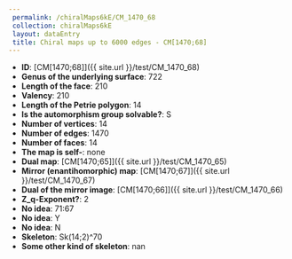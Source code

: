 ```yaml
--- 
 permalink: /chiralMaps6kE/CM_1470_68 
 collection: chiralMaps6kE
 layout: dataEntry
 title: Chiral maps up to 6000 edges - CM[1470;68]
---
```


- **ID**: [CM[1470;68]]({{ site.url }}/test/CM_1470_68)
- **Genus of the underlying surface**: 722
- **Length of the face**: 210
- **Valency**: 210
- **Length of the Petrie polygon**: 14
- **Is the automorphism group solvable?**: S
- **Number of vertices**: 14
- **Number of edges**: 1470
- **Number of faces**: 14
- **The map is self-**: none
- **Dual map**: [CM[1470;65]]({{ site.url }}/test/CM_1470_65)
- **Mirror (enantihomorphic) map**: [CM[1470;67]]({{ site.url }}/test/CM_1470_67)
- **Dual of the mirror image**: [CM[1470;66]]({{ site.url }}/test/CM_1470_66)
- **Z_q-Exponent?**: 2
- **No idea**:  71:67
- **No idea**: Y
- **No idea**: N
- **Skeleton**: Sk(14;2)^70
- **Some other kind of skeleton**: nan

